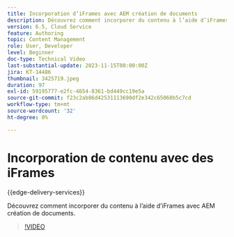 ```yaml
---
title: Incorporation d’iFrames avec AEM création de documents
description: Découvrez comment incorporer du contenu à l’aide d’iFrames avec AEM création de documents.
version: 6.5, Cloud Service
feature: Authoring
topic: Content Management
role: User, Developer
level: Beginner
doc-type: Technical Video
last-substantial-update: 2023-11-15T00:00:00Z
jira: KT-14486
thumbnail: 3425719.jpeg
duration: 97
exl-id: 59195777-e2fc-4654-8361-bd449cc19e5a
source-git-commit: f23c2ab86d42531113690df2e342c65060b5c7cd
workflow-type: tm+mt
source-wordcount: '32'
ht-degree: 0%

---
```


# Incorporation de contenu avec des iFrames

{{edge-delivery-services}}

Découvrez comment incorporer du contenu à l’aide d’iFrames avec AEM création de documents.

>[!VIDEO](https://video.tv.adobe.com/v/3425719/?learn=on)
